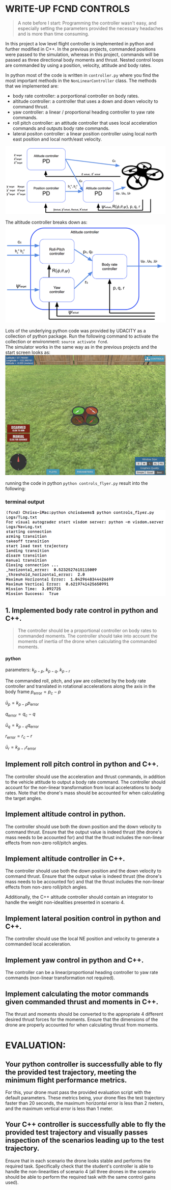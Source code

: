 # WRITE-UP FCND CONTROLS

> A note before I start: Programming the controller wasn't easy, and especially setting the parameters provided the necessary headaches and is more than time consuming. 

In this project a low level flight controller is implemented in python and further modified in C++. In the previous projects, commanded positions were passed to the simulation, whereas in this project, commands will be passed as three directional body moments and thrust. 
Nested control loops are commanded by using a position, velocity, attitude and body rates.

In python most of the code is written in `controller.py` where you find the most important methods in the `NonLinearController` class. The methods that we implemented are:
* body rate controller: a porportional controller on body rates.
* altitude controller: a controller that uses a down and down velocity to command thrust. 
* yaw controller: a linear / proportional heading controller to yaw rate commands.
* roll pitch controller: an attitude controller that uses local acceleration commands and outputs body rate commands.
* lateral positon controller: a linear position controller using local north east position and local north/east velocity.

![Control Structure](/images/control1.png)

The altitude controller breaks down as:
![Control Structure](/images/control2.png)


Lots of the underlying python code was provided by UDACITY as a collection of python package. Run the following command to activate the collection or environment: `source activate fcnd`.  
The simulator works in the same way as in the previous projects and the start screen looks as:
![Controls Simulator](/images/python-simulator.png)

running the code in python `python controls_flyer.py` result into the following:

### terminal output
![result](/images/python-result-controls-flyer.png)







## 1. Implemented body rate control in python and C++.
> The controller should be a proportional controller on body rates to commanded moments. The controller should take into account the moments of inertia of the drone when calculating the commanded moments.

#### python
parameters: $k_{p-p}$, $k_{p-q}$, $k_{p-r}$

The commanded roll, pitch, and yaw are collected by the body rate controller and translated in rotational accelerations along the axis in the body frame
$p_{\text{error}} = p_c - p$

$\bar{u}_p= k_{p-p} p_{\text{error}}$

$q_{\text{error}} = q_c - q$

$\bar{u}_q= k_{p-q} q_{\text{error}}$

$r_{\text{error}} = r_c - r$

$\bar{u}_r= k_{p-r} r_{\text{error}}$





## Implement roll pitch control in python and C++.
The controller should use the acceleration and thrust commands, in addition to the vehicle attitude to output a body rate command. The controller should account for the non-linear transformation from local accelerations to body rates. Note that the drone's mass should be accounted for when calculating the target angles.

## Implement altitude control in python.
The controller should use both the down position and the down velocity to command thrust. Ensure that the output value is indeed thrust (the drone's mass needs to be accounted for) and that the thrust includes the non-linear effects from non-zero roll/pitch angles.

## Implement altitude controller in C++.
The controller should use both the down position and the down velocity to command thrust. Ensure that the output value is indeed thrust (the drone's mass needs to be accounted for) and that the thrust includes the non-linear effects from non-zero roll/pitch angles.

Additionally, the C++ altitude controller should contain an integrator to handle the weight non-idealities presented in scenario 4.

## Implement lateral position control in python and C++.
The controller should use the local NE position and velocity to generate a commanded local acceleration.

## Implement yaw control in python and C++.
The controller can be a linear/proportional heading controller to yaw rate commands (non-linear transformation not required).

## Implement calculating the motor commands given commanded thrust and moments in C++.
The thrust and moments should be converted to the appropriate 4 different desired thrust forces for the moments. Ensure that the dimensions of the drone are properly accounted for when calculating thrust from moments.

# EVALUATION:
## Your python controller is successfully able to fly the provided test trajectory, meeting the minimum flight performance metrics.
For this, your drone must pass the provided evaluation script with the default parameters. These metrics being, your drone flies the test trajectory faster than 20 seconds, the maximum horizontal error is less than 2 meters, and the maximum vertical error is less than 1 meter.

## Your C++ controller is successfully able to fly the provided test trajectory and visually passes inspection of the scenarios leading up to the test trajectory.
Ensure that in each scenario the drone looks stable and performs the required task. Specifically check that the student's controller is able to handle the non-linearities of scenario 4 (all three drones in the scenario should be able to perform the required task with the same control gains used).


